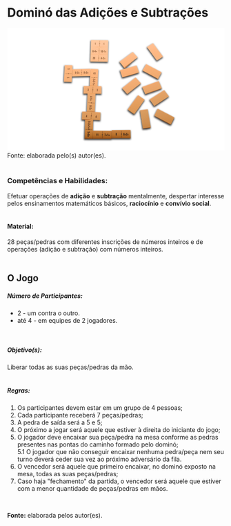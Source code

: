 # Dominó das Adições e Subtrações  

![Dominó das Adições e Subtrações](/imagens/jogos/domino-das-adicoes-e-subtracoes.jpg "Dominó das Adições e Subtrações")  
Fonte: elaborada pelo(s) autor(es).   
<br/>  

### <i class="fa fa-child"></i> Competências e Habilidades:  
Efetuar operações de **adição** e **subtração** mentalmente, despertar interesse pelos ensinamentos matemáticos básicos, **raciocínio** e **convívio social**.  
<br/>  

#### <i class="fa fa-scissors"></i> Material:  
28 peças/pedras com diferentes inscrições de números inteiros e de operações (adição e subtração) com números inteiros.  
<br/>  

## <div class="row text-center">O Jogo</div>  
##### <i class="fa fa-users"></i> Número de Participantes:  
- 2 - um contra o outro.
- até 4 - em equipes de 2 jogadores.  
<br/>  

##### <i class="fa fa-trophy"></i> Objetivo(s):  
Liberar todas as suas peças/pedras da mão.  
<br/>  
##### <i class="fa fa-thumb-tack"></i> Regras:  
1.  Os participantes devem estar em um grupo de 4 pessoas;  
2.  Cada participante receberá 7 peças/pedras;  
3.  A pedra de saída será a 5 e 5;  
4.  O próximo a jogar será aquele que estiver à direita do iniciante do jogo;  
5.  O jogador deve encaixar sua peça/pedra na mesa conforme as pedras presentes nas pontas do caminho formado pelo dominó;  
  5.1 O jogador que não conseguir encaixar nenhuma pedra/peça nem seu turno deverá ceder sua vez ao próximo adversário da fila.  
6.  O vencedor será aquele que primeiro encaixar, no dominó exposto na mesa, todas as suas peças/pedras;  
7.  Caso haja "fechamento" da partida, o vencedor será aquele que estiver com a menor quantidade de peças/pedras em mãos.  
<br/>  

**Fonte:** elaborada pelos autor(es).  
<br/>  
<br/>  
